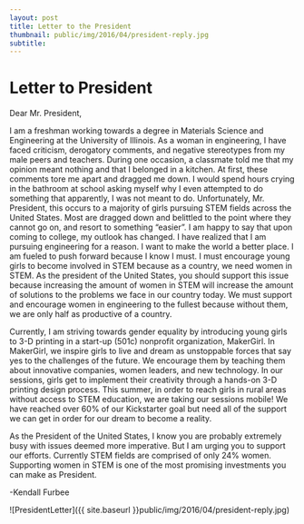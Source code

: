 ```yaml
---
layout: post
title: Letter to the President
thumbnail: public/img/2016/04/president-reply.jpg
subtitle:
---
```

# Letter to President

Dear Mr. President,

I am a freshman working towards a degree in Materials Science and Engineering at the University of Illinois. As a woman in engineering, I have faced criticism, derogatory comments, and negative stereotypes from my male peers and teachers. During one occasion, a classmate told me that my opinion meant nothing and that I belonged in a kitchen. At first, these comments tore me apart and dragged me down. I would spend hours crying in the bathroom at school asking myself why I even attempted to do something that apparently, I was not meant to do. Unfortunately, Mr. President, this occurs to a majority of girls pursuing STEM fields across the United States. Most are dragged down and belittled to the point where they cannot go on, and resort to something “easier”. I am happy to say that upon coming to college, my outlook has changed. I have realized that I am pursuing engineering for a reason. I want to make the world a better place. I am fueled to push forward because I know I must. I must encourage young girls to become involved in STEM because as a country, we need women in STEM. As the president of the United States, you should support this issue because increasing the amount of women in STEM will increase the amount of solutions to the problems we face in our country today. We must support and encourage women in engineering to the fullest because without them, we are only half as productive of a country.

Currently, I am striving towards gender equality by introducing young girls to 3-D printing in a start-up (501c) nonprofit organization, MakerGirl. In MakerGirl, we inspire girls to live and dream as unstoppable forces that say yes to the challenges of the future. We encourage them by teaching them about innovative companies, women leaders, and new technology. In our sessions, girls get to implement their creativity through a hands-on 3-D printing design process. This summer, in order to reach girls in rural areas without access to STEM education, we are taking our sessions mobile! We have reached over 60% of our Kickstarter goal but need all of the support we can get in order for our dream to become a reality.

As the President of the United States, I know you are probably extremely busy with issues deemed more imperative. But I am urging you to support our efforts. Currently STEM fields are comprised of only 24% women. Supporting women in STEM is one of the most promising investments you can make as President.

-Kendall Furbee

![PresidentLetter]({{ site.baseurl }}public/img/2016/04/president-reply.jpg)
